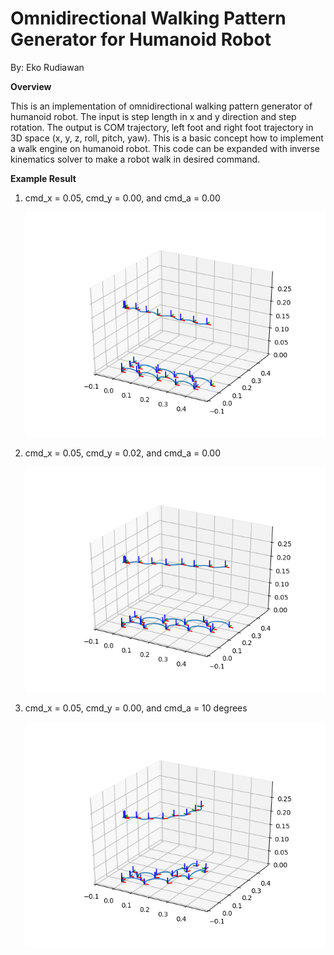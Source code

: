 # Omnidirectional Walking Pattern Generator for Humanoid Robot

By: Eko Rudiawan 

**Overview**

This is an implementation of omnidirectional walking pattern generator of humanoid robot. The input is step length in x and y direction and step rotation. The output is COM trajectory, left foot and right foot trajectory in 3D space (x, y, z, roll, pitch, yaw). This is a basic concept how to implement a walk engine on humanoid robot. This code can be expanded with inverse kinematics solver to make a robot walk in desired command.

**Example Result**

1. cmd_x = 0.05, cmd_y = 0.00, and cmd_a = 0.00

    ![alt text](./images/Figure_1.png)

2. cmd_x = 0.05, cmd_y = 0.02, and cmd_a = 0.00

    ![alt text](./images/Figure_2.png)

3. cmd_x = 0.05, cmd_y = 0.00, and cmd_a = 10 degrees

    ![alt text](./images/Figure_3.png)